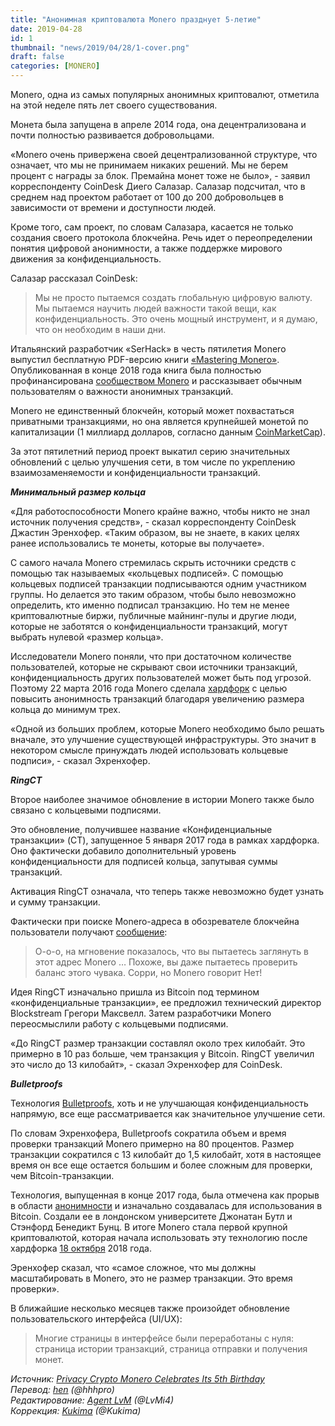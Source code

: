 ```yaml
---
title: "Анонимная криптовалюта Monero празднует 5-летие"
date: 2019-04-28
id: 1
thumbnail: "news/2019/04/28/1-cover.png"
draft: false
categories: [MONERO]
---
```


Monero, одна из самых популярных анонимных криптовалют, отметила на этой неделе пять лет своего существования.

Монета была запущена в апреле 2014 года, она децентрализована и почти полностью развивается добровольцами.

«Monero очень привержена своей децентрализованной структуре, что означает, что мы не принимаем никаких решений. Мы не берем процент с награды за блок. Премайна монет тоже не было», - заявил корреспонденту CoinDesk Диего Салазар. Салазар подсчитал, что в среднем над проектом работает от 100 до 200 добровольцев в зависимости от времени и доступности людей.

Кроме того, сам проект, по словам Салазара, касается не только создания своего протокола блокчейна. Речь идет о переопределении понятия цифровой анонимности, а также поддержке мирового движения за конфиденциальность.

Салазар рассказал CoinDesk:
> Мы не просто пытаемся создать глобальную цифровую валюту. Мы пытаемся научить людей важности такой вещи, как конфиденциальность. Это очень мощный инструмент, и я думаю, что он необходим в наши дни.

Итальянский разработчик «SerHack» в честь пятилетия Monero выпустил бесплатную PDF-версию книги [«Mastering Monero»](https://masteringmonero.com/). Опубликованная в конце 2018 года книга была полностью профинансирована [сообществом Monero](https://www.reddit.com/r/Monero/) и рассказывает обычным пользователям о важности анонимных транзакций.

Monero не единственный блокчейн, который может похвастаться приватными транзакциями, но она является крупнейшей монетой по капитализации (1 миллиард долларов, согласно данным [CoinMarketCap](https://coinmarketcap.com/)).

За этот пятилетний период проект выкатил серию значительных обновлений с целью улучшения сети, в том числе по укреплению взаимозаменяемости и конфиденциальности транзакций.

_**Минимальный размер кольца**_

«Для работоспособности Monero крайне важно, чтобы никто не знал источник получения средств», - сказал корреспонденту CoinDesk Джастин Эренхофер. «Таким образом, вы не знаете, в каких целях ранее использовались те монеты, которые вы получаете».

С самого начала Monero стремилась скрыть источники средств с помощью так называемых «кольцевых подписей». С помощью кольцевых подписей транзакции подписываются одним участником группы. Но делается это таким образом, чтобы было невозможно определить, кто именно подписал транзакцию. Но тем не менее криптовалютные биржи, публичные майнинг-пулы и другие люди, которые не заботятся о конфиденциальности транзакций, могут выбрать нулевой «размер кольца».

Исследователи Monero поняли, что при достаточном количестве пользователей, которые не скрывают свои источники транзакций, конфиденциальность других пользователей может быть под угрозой. Поэтому 22 марта 2016 года Monero сделала [хардфорк](https://github.com/monero-project/monero) с целью повысить анонимность транзакций благодаря увеличению размера кольца до минимум трех.

«Одной из больших проблем, которые Monero необходимо было решать вначале, это улучшение существующей инфраструктуры. Это значит в некотором смысле принуждать людей использовать кольцевые подписи», - сказал Эхренхофер.

_**RingCT**_

Второе наиболее значимое обновление в истории Monero также было связано с кольцевыми подписями.

Это обновление, получившее название «Конфиденциальные транзакции» (CT), запущенное 5 января 2017 года в рамках хардфорка. Оно фактически добавило дополнительный уровень конфиденциальности для подписей кольца, запутывая суммы транзакций.

Активация RingCT означала, что теперь также невозможно будет узнать и сумму транзакции.

Фактически при поиске Monero-адреса в обозревателе блокчейна пользователи получают [сообщение](https://moneroblocks.info/search/44AFFq5kSiGBoZ4NMDwYtN18obc8AemS33DBLWs3H7otXft3XjrpDtQGv7SqSsaBYBb98uNbr2VBBEt7f2wfn3RVGQBEP3A):

> О-о-о, на мгновение показалось, что вы пытаетесь заглянуть в этот адрес Monero … Похоже, вы даже пытаетесь проверить баланс этого чувака. Сорри, но Monero говорит Нет!

Идея RingCT изначально пришла из Bitcoin под термином «конфиденциальные транзакции», ее предложил технический директор Blockstream Грегори Максвелл. Затем разработчики Monero переосмыслили работу с кольцевыми подписями.

«До RingCT размер транзакции составлял около трех килобайт. Это примерно в 10 раз больше, чем транзакция у Bitcoin. RingCT увеличил это число до 13 килобайт», - сказал Эхренхофер для CoinDesk.

_**Bulletproofs**_

Технология [Bulletproofs](https://www.coindesk.com/monero-fees-fall-to-almost-zero-after-bulletproofs-upgrade), хоть и не улучшающая конфиденциальность напрямую, все еще рассматривается как значительное улучшение сети.

По словам Эхренхофера, Bulletproofs сократила объем и время проверки транзакций Monero примерно на 80 процентов. Размер транзакции сократился с 13 килобайт до 1,5 килобайт, хотя в настоящее время он все еще остается большим и более сложным для проверки, чем Bitcoin-транзакции.

Технология, выпущенная в конце 2017 года, была отмечена как прорыв в области [анонимности](https://www.coindesk.com/aim-fire-bulletproofs-breakthrough-privacy-blockchains) и изначально создавалась для использования в Bitcoin. Создали ее в лондонском университете Джонатан Бутл и Стэнфорд Бенедикт Бунц. В итоге Monero стала первой крупной криптовалютой, которая начала использовать эту технологию после хардфорка [18 октября](https://www.coindesk.com/monero-to-become-first-billion-dollar-crypto-to-implement-bulletproofs-tech) 2018 года.

Эренхофер сказал, что «самое сложное, что мы должны масштабировать в Monero, это не размер транзакции. Это время проверки».

В ближайшие несколько месяцев также произойдет обновление пользовательского интерфейса (UI/UX):

> Многие страницы в интерфейсе были переработаны с нуля: страница истории транзакций, страница отправки и получения монет.

_Источник: [Privacy Crypto Monero Celebrates Its 5th Birthday](https://www.coindesk.com/privacy-crypto-monero-celebrates-its-5th-birthday)  
Перевод: [hen](https://xmr.ru/members/58/) (@hhhpro)  
Редактирование: [Agent LvM](https://xmr.ru/members/3/) (@LvMi4)  
Коррекция: [Kukima](https://xmr.ru/members/138/) (@Kukima)_
